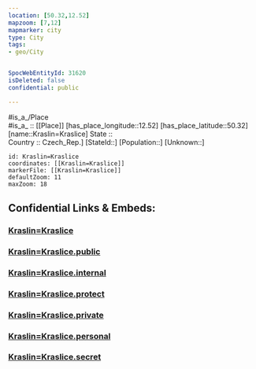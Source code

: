 ```yaml
---
location: [50.32,12.52] 
mapzoom: [7,12] 
mapmarker: city 
type: City
tags:
- geo/City


SpocWebEntityId: 31620
isDeleted: false
confidential: public

---
```

#is_a_/Place  
#is_a_ :: [[Place]] 
[has_place_longitude::12.52] 
[has_place_latitude::50.32] 
[name::Kraslin=Kraslice] 
State ::  
Country :: Czech_Rep.] 
[StateId::] 
[Population::] 
[Unknown::] 


```leaflet
id: Kraslin=Kraslice
coordinates: [[Kraslin=Kraslice]] 
markerFile: [[Kraslin=Kraslice]] 
defaultZoom: 11 
maxZoom: 18
```


## Confidential Links & Embeds: 

### [Kraslin=Kraslice](/_Standards/Earth/Continent/Europe/Europe~Central/Czech_Republic/regions~Czech_Republic/Karlovarský/City/Kraslin=Kraslice.md) 

### [Kraslin=Kraslice.public](/_public/Earth/Continent/Europe/Europe~Central/Czech_Republic/regions~Czech_Republic/Karlovarský/City/Kraslin=Kraslice.public.md) 

### [Kraslin=Kraslice.internal](/_internal/Earth/Continent/Europe/Europe~Central/Czech_Republic/regions~Czech_Republic/Karlovarský/City/Kraslin=Kraslice.internal.md) 

### [Kraslin=Kraslice.protect](/_protect/Earth/Continent/Europe/Europe~Central/Czech_Republic/regions~Czech_Republic/Karlovarský/City/Kraslin=Kraslice.protect.md) 

### [Kraslin=Kraslice.private](/_private/Earth/Continent/Europe/Europe~Central/Czech_Republic/regions~Czech_Republic/Karlovarský/City/Kraslin=Kraslice.private.md) 

### [Kraslin=Kraslice.personal](/_personal/Earth/Continent/Europe/Europe~Central/Czech_Republic/regions~Czech_Republic/Karlovarský/City/Kraslin=Kraslice.personal.md) 

### [Kraslin=Kraslice.secret](/_secret/Earth/Continent/Europe/Europe~Central/Czech_Republic/regions~Czech_Republic/Karlovarský/City/Kraslin=Kraslice.secret.md)

